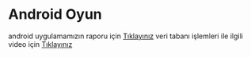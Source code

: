 ﻿Android Oyun
===========

android uygulamamızın raporu için [Tıklayınız](https://docs.google.com/a/bil.omu.edu.tr/file/d/0B4TsutOYfPa0WUlwMGlKdmJzMkE/edit)
veri tabanı işlemleri ile ilgili video için [Tıklayınız](http://www.youtube.com/watch?v=3zJeZtmgYo4)